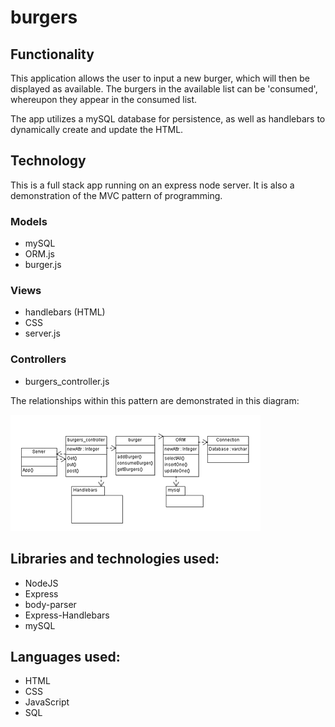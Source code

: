 # burgers

## Functionality
This application allows the user to input a new burger, which will then be displayed as available.  The burgers in the available list can be 'consumed', whereupon they appear in the consumed list.

The app utilizes a mySQL database for persistence, as well as handlebars to dynamically create and update the HTML.


## Technology
This is a full stack app running  on an express node server.  It is also a demonstration of the MVC pattern of programming.

### Models
* mySQL
* ORM.js
* burger.js

### Views
* handlebars (HTML)
* CSS
* server.js

### Controllers
* burgers_controller.js


The relationships within this pattern are demonstrated in this diagram:

![UML](/public/assets/img/ClassDiagram.png "server diagram")

## Libraries and technologies used:
* NodeJS
* Express
* body-parser
* Express-Handlebars
* mySQL

## Languages used:
* HTML
* CSS
* JavaScript
* SQL
